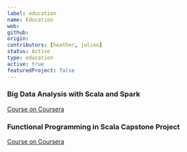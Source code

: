 ```yaml
---
label: education
name: Education
web:
github:
origin:
contributors: [heather, julien]
status: Active
type: education
active: true
featuredProject: false
---
```

### Big Data Analysis with Scala and Spark
[Course on Coursera](https://www.coursera.org/learn/scala-spark-big-data)

### Functional Programming in Scala Capstone Project
[Course on Coursera](https://www.coursera.org/learn/scala-capstone)
